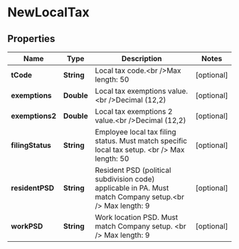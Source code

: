 

# NewLocalTax


## Properties

| Name | Type | Description | Notes |
|------------ | ------------- | ------------- | -------------|
|**tCode** | **String** | Local tax code.&lt;br  /&gt;Max length: 50 |  [optional] |
|**exemptions** | **Double** | Local tax exemptions value.&lt;br  /&gt;Decimal (12,2) |  [optional] |
|**exemptions2** | **Double** | Local tax exemptions 2 value.&lt;br  /&gt;Decimal (12,2) |  [optional] |
|**filingStatus** | **String** | Employee local tax filing status. Must match specific local tax setup. &lt;br  /&gt; Max length: 50 |  [optional] |
|**residentPSD** | **String** | Resident PSD (political subdivision code) applicable in PA. Must match Company setup.&lt;br  /&gt; Max length: 9 |  [optional] |
|**workPSD** | **String** | Work location PSD. Must match Company setup. &lt;br  /&gt; Max length: 9 |  [optional] |



